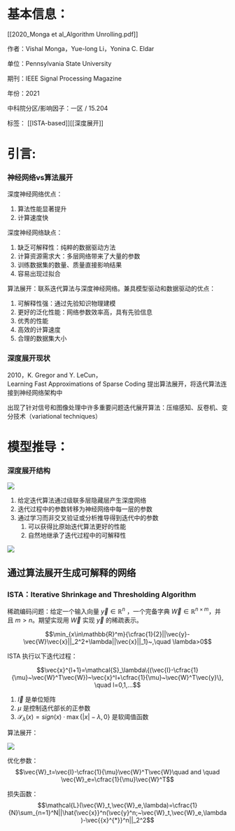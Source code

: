 # 基本信息：

[[2020_Monga et al_Algorithm Unrolling.pdf]]

作者：Vishal Monga，Yue-long Li，Yonina C. Eldar

单位：Pennsylvania State University

期刊：IEEE Signal Processing Magazine

年份：2021

中科院分区/影响因子：一区 / 15.204

标签： [[ISTA-based]][[深度展开]]

# 引言:

### 神经网络vs算法展开

深度神经网络优点：

1.  算法性能显著提升
2.  计算速度快

深度神经网络缺点：

1.  缺乏可解释性：纯粹的数据驱动方法
2.  计算资源需求大：多层网络带来了大量的参数
3.  训练数据集的数量、质量直接影响结果
4.  容易出现过拟合

算法展开：联系迭代算法与深度神经网络。兼具模型驱动和数据驱动的优点：

1.  可解释性强：通过先验知识物理建模
2.  更好的泛化性能：网络参数效率高，具有先验信息
3.  优秀的性能
4.  高效的计算速度
5.  合理的数据集大小

### 深度展开现状

2010，K. Gregor and Y. LeCun，Learning Fast Approximations of Sparse Coding 提出算法展开，将迭代算法连接到神经网络架构中

出现了针对信号和图像处理中许多重要问题迭代展开算法：压缩感知、反卷机、变分技术（variational techniques）

# 模型推导：

### 深度展开结构

![](https://alidocs.oss-cn-zhangjiakou.aliyuncs.com/res/7jP2lRj7REG6l8g5/img/e0a15265-effc-45bf-bb62-2e2f061b34da.png)

1.  给定迭代算法通过级联多层隐藏层产生深度网络
2.  迭代过程中的参数转移为神经网络中每一层的参数
3.  通过学习而非交叉验证或分析推导得到迭代中的参数
	1.  可以获得比原始迭代算法更好的性能
	2.  自然地继承了迭代过程中的可解释性

![](https://alidocs.oss-cn-zhangjiakou.aliyuncs.com/res/7jP2lRj7REG6l8g5/img/40ddef3e-d899-4a02-9938-04d737d0c31f.png)

## 通过算法展开生成可解释的网络

### ISTA：Iterative Shrinkage and Thresholding Algorithm

稀疏编码问题：给定一个输入向量 $\vec{y}\in \mathbb{R}^n$ ，一个完备字典 $\vec{W}\in\mathbb{R}^{n\times m}$，并且 $m>n$。期望实现用 $\vec{W}$ 实现 $\vec{y}$ 的稀疏表示。

$$\min_{x\in\mathbb{R}^m}{\cfrac{1}{2}||\vec{y}-\vec{W}\vec{x}||_2^2+\lambda||\vec{x}||_1}~,\quad \lambda>0$$

ISTA 执行以下迭代过程：

$$\vec{x}^{l+1}=\mathcal{S}_\lambda\{(\vec{I}-\cfrac{1}{\mu}~\vec{W}^T\vec{W})~\vec{x}^l+\cfrac{1}{\mu}~\vec{W}^T\vec{y}\}, \quad l=0,1,...$$

1.  $\vec{I}$ 是单位矩阵
2.  $\mu$ 是控制迭代部长的正参数
3.  $\mathcal{S}_\lambda(x)=sign(x)\cdot\max\{|x|-\lambda,0\}$ 是软阈值函数

算法展开：

![](https://alidocs.oss-cn-zhangjiakou.aliyuncs.com/res/7jP2lRj7REG6l8g5/img/a7593833-598e-4e60-a6c3-a0f0ba8380b0.png)

优化参数：$$\vec{W}_t=\vec{I}-\cfrac{1}{\mu}\vec{W}^T\vec{W}\quad and \quad \vec{W}_e=\cfrac{1}{\mu}\vec{W}^T$$

损失函数：$$\mathcal{L}(\vec{W}_t,\vec{W}_e,\lambda)=\cfrac{1}{N}\sum_{n=1}^N||\hat{\vec{x}}^n(\vec{y}^n;~\vec{W}_t,\vec{W}_e,\lambda)-\vec{{x}^{*}}^n||_2^2$$
